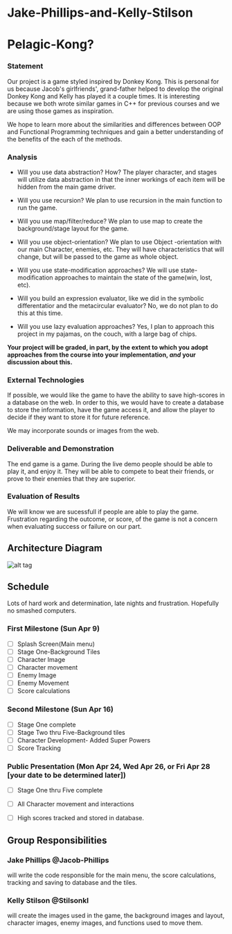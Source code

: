# Jake-Phillips-and-Kelly-Stilson

# Pelagic-Kong?

### Statement
Our project is a game styled inspired by Donkey Kong. 
This is personal for us because Jacob's girlfriends', grand-father helped to develop the original Donkey Kong 
and Kelly has played it a couple times.
It is interesting because we both wrote similar games in C++ for previous courses and we are using those games as inspiration.

We hope to learn more about the similarities and differences between OOP and Functional Programming techniques and gain a better
understanding of the benefits of the each of the methods.

### Analysis
- Will you use data abstraction? How?
The player character, and stages will utilize data abstraction in that the inner workings of each item will be hidden from the main game driver. 
- Will you use recursion? 
We plan to use recursion in the main function to run the game. 
- Will you use map/filter/reduce?
We plan to use map to create the background/stage layout for the game.
- Will you use object-orientation? 
We plan to use Object -orientation with our main Character, enemies, etc. They will have characteristics that will change, but will be 
passed to the game as whole object. 

- Will you use state-modification approaches? 
We will use state-modification approaches to maintain the state of the game(win, lost, etc).
- Will you build an expression evaluator, like we did in the symbolic differentatior and the metacircular evaluator?
No, we do not plan to do this at this time.
- Will you use lazy evaluation approaches?
Yes, I plan to approach this project in my pajamas, on the couch, with a large bag of chips.


**Your project will be graded, in part, by the extent to which you adopt approaches from the course into your implementation, _and_ your discussion about this.**

### External Technologies
If possible, we would like the game to have the ability to save high-scores in a database on the web.
In order to this, we would have to create a database to store the information, have the game access it, and allow the player
to decide if they want to store it for future reference.

We may incorporate sounds or images from the web.

### Deliverable and Demonstration
The end game is a game.
During the live demo people should be able to play it, and enjoy it. They will be able to compete to beat their friends, or prove 
to their enemies that they are superior.

### Evaluation of Results
We will know we are sucessfull if people are able to play the game.
Frustration regarding the outcome, or score, of the game is not a concern when evaluating success or failure on our part.

## Architecture Diagram
<!-- Embedded image, so it can change if we need it to without having to reload it... --> 
<!-- https://www.gliffy.com/go/share/image/sog6wdsn426669cb6gvi.png?utm_medium=live-embed&utm_source=googleapps --> 
![alt tag](https://www.gliffy.com/go/share/image/sog6wdsn426669cb6gvi.png?utm_medium=live-embed&utm_source=googleapps)

## Schedule
Lots of hard work and determination, late nights and frustration. Hopefully no smashed computers.

### First Milestone (Sun Apr 9)

-[ ] Splash Screen(Main menu)  
-[ ] Stage One-Background Tiles  
-[ ] Character Image  
-[ ] Character movement  
-[ ] Enemy Image  
-[ ] Enemy Movement  
-[ ] Score calculations  

### Second Milestone (Sun Apr 16)

-[ ] Stage One complete  
-[ ] Stage Two thru Five-Background tiles  
-[ ] Character Development- Added Super Powers  
-[ ] Score Tracking  

### Public Presentation (Mon Apr 24, Wed Apr 26, or Fri Apr 28 [your date to be determined later])

-[ ] Stage One thru Five complete  
-[ ] All Character movement and interactions  
-[ ] High scores tracked and stored in database.  


## Group Responsibilities

### Jake Phillips @Jacob-Phillips
will write the code responsible for the main menu, the score calculations, tracking and saving to database and the tiles.

### Kelly Stilson @Stilsonkl
will create the images used in the game, the background images and layout, character images, enemy images, and functions used to move them.  

